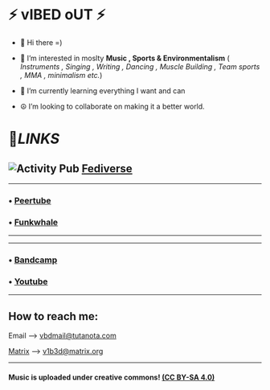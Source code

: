 # ⚡ vIBED oUT ⚡ 
- 👋 Hi there =)
- 👀 I’m interested in moslty **Music , Sports & Environmentalism** ( *Instruments , Singing , Writing , Dancing , Muscle Building , Team sports , MMA  , minimalism etc.*)

- 🌱 I’m currently learning everything I want and can

- ☮️ I’m looking to collaborate on making it a better world.





# 🔗*LINKS* 
## ![Activity Pub](https://codeberg.org/lostinlight/distributopia/raw/branch/main/all-logos-in-one-basket/public/basket/activitypub.svg "Activity Pub") [Fediverse](https://fediverse.party/)

 

-------
### • [Peertube](https://tube.tchncs.de/a/vbd/video-channels)

### • [Funkwhale](https://open.audio/channels/vibed_out/)

------
------

### • [Bandcamp](https://vbdo.bandcamp.com/) 


### • [Youtube](https://www.youtube.com/c/vIBEDoUT-Channel/videos)




-------



##  How to reach me: 

Email --> vbdmail@tutanota.com

[Matrix](https://matrix.org/) --> v1b3d@matrix.org 

-----

#### Music is uploaded under creative commons! [(CC BY-SA 4.0)](https://creativecommons.org/licenses/by-sa/4.0/) 

